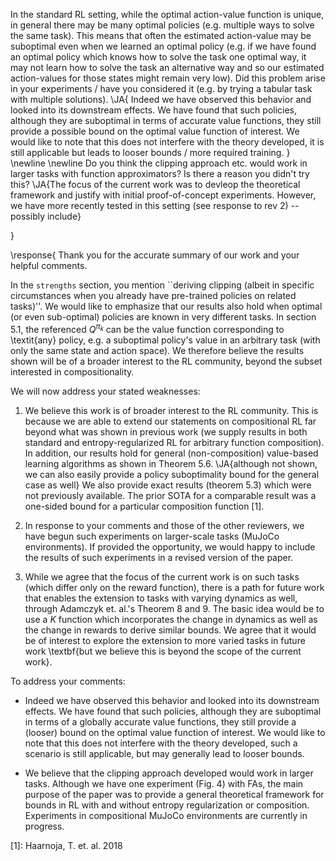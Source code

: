 In the standard RL setting, while the optimal action-value function is unique, in general there may be many optimal policies (e.g. multiple ways to solve the same task). This means that often the estimated action-value may be suboptimal even when we learned an optimal policy (e.g. if we have found an optimal policy which knows how to solve the task one optimal way, it may not learn how to solve the task an alternative way and so our estimated action-values for those states might remain very low). Did this problem arise in your experiments / have you considered it (e.g. by trying a tabular task with multiple solutions). \JA{ Indeed we have observed this behavior and looked into its downstream effects. We have found that such policies, although they are suboptimal in terms of accurate value functions, they still provide a possible bound on the optimal value function of interest. We would like to note that this does not interfere with the theory developed, it is still applicable but leads to looser bounds / more required training. }
\newline
\newline
Do you think the clipping approach etc. would work in larger tasks with function approximators? Is there a reason you didn't try this? \JA{The focus of the current work was to devleop the theoretical framework and justify with initial proof-of-concept experiments. However, we have more recently tested in this setting (see response to rev 2) -- possibly include}

}

\response{
Thank you for the accurate summary of our work and your helpful comments. 

In the ``strengths`` section, you mention ``deriving clipping (albeit in specific circumstances when you already have pre-trained policies on related tasks)''. We would like to emphasize that our results also hold when optimal (or even sub-optimal) policies are known in very different tasks. In section 5.1, the referenced $Q^{\pi_k}$ can be the value function corresponding to \textit{any} policy, e.g. a suboptimal policy's value in an arbitrary task (with only the same state and action space). We therefore believe the results shown will be of a broader interest to the RL community, beyond the subset interested in compositionality.

We will now address your stated weaknesses:

1. We believe this work is of broader interest to the RL community. This is because we are able to extend our statements on compositional RL far beyond what was shown in previous work (we supply results in both standard and entropy-regularized RL for arbitrary function composition). In addition, our results hold for general (non-composition) value-based learning algorithms as shown in Theorem 5.6. \JA{although not shown, we can also easily provide a policy suboptimality bound for the general case as well} We also provide exact results (theorem 5.3) which were not previously available. The prior SOTA for a comparable result was a one-sided bound for a particular composition function [1].


2. In response to your comments and those of the other reviewers, we have begun such experiments on larger-scale tasks (MuJoCo environments). If provided the opportunity, we would happy to include the results of such experiments in a revised version of the paper.


3. While we agree that the focus of the current work is on such tasks (which differ only on the reward function), there is a path for future work that enables the extension to tasks with varying dynamics as well, through Adamczyk et. al.'s Theorem 8 and 9. The basic idea would be to use a $K$ function which incorporates the change in dynamics as well as the change in rewards to derive similar bounds. We agree that it would be of interest to explore the extension to more varied tasks in future work \textbf{but we believe this is beyond the scope of the current work}.

To address your comments:

- Indeed we have observed this behavior and looked into its downstream effects. We have found that such policies, although they are suboptimal in terms of a globally accurate value functions, they still provide a (looser) bound on the optimal value function of interest. We would like to note that this does not interfere with the theory developed, such a scenario is still applicable, but may generally lead to looser bounds. 

- We believe that the clipping approach developed would work in larger tasks. Although we have one experiment (Fig. 4) with FAs, the main purpose of the paper was to provide a general theoretical framework for bounds in RL with and without entropy regularization or composition. Experiments in compositional MuJoCo environments are currently in progress.

[1]: Haarnoja, T. et. al. 2018
